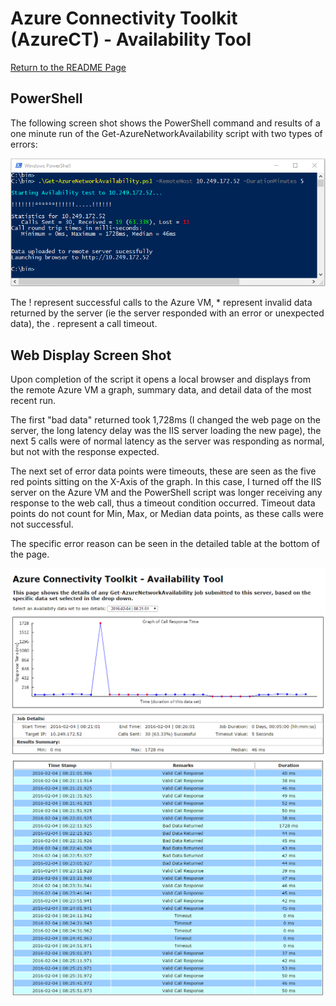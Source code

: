 # Azure Connectivity Toolkit (AzureCT) - Availability Tool

[Return to the README Page][HOME]

## PowerShell
The following screen shot shows the PowerShell command and results of a one minute run of the Get-AzureNetworkAvailability script with two types of errors:

![0]

The ! represent successful calls to the Azure VM, * represent invalid data returned by the server (ie the server responded with an error or unexpected data), the . represent a call timeout.

## Web Display Screen Shot
Upon completion of the script it opens a local browser and displays from the remote Azure VM a graph, summary data, and detail data of the most recent run. 

The first "bad data" returned took 1,728ms (I changed the web page on the server, the long latency delay was the IIS server loading the new page), the next 5 calls were of normal latency as the server was responding as normal, but not with the response expected.

The next set of error data points were timeouts, these are seen as the five red points sitting on the X-Axis of the graph. In this case, I turned off the IIS server on the Azure VM and the PowerShell script was longer receiving any response to the web call, thus a timeout condition occurred. Timeout data points do not count for Min, Max, or Median data points, as these calls were not successful.

The specific error reason can be seen in the detailed table at the bottom of the page.

![1]
![2]

<!--Image References-->
[0]: PowerShellErrors.png "One Minute PowerShell Run"
[1]: DisplayErrors1.png "Web Server Display of Data Set"
[2]: DisplayErrors2.png "Web Server Display of Data Set"

<!--Link References-->
[HOME]: ../README.md